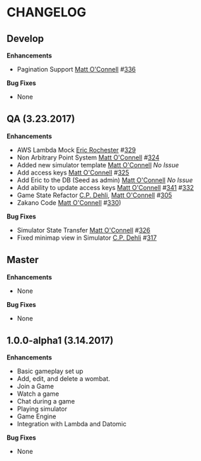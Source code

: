 CHANGELOG
=========

## Develop
**Enhancements**
* Pagination Support
    [Matt O'Connell][/oconn] #[336](https://github.com/willowtreeapps/wombats-api/issues/336)

**Bug Fixes**
* None

## QA (3.23.2017)
**Enhancements**
* AWS Lambda Mock
    [Eric Rochester][/erochest] #[329](https://github.com/willowtreeapps/wombats-api/issues/329)
* Non Arbitrary Point System
    [Matt O'Connell][/oconn] #[324](https://github.com/willowtreeapps/wombats-api/issues/324)
* Added new simulator template
    [Matt O'Connell][/oconn] *No Issue*
* Add access keys
    [Matt O'Connell][/oconn] #[325](https://github.com/willowtreeapps/wombats-api/issues/325)
* Add Eric to the DB (Seed as admin)
    [Matt O'Connell][/oconn] *No Issue*
* Add ability to update access keys
    [Matt O'Connell][/oconn] #[341](https://github.com/willowtreeapps/wombats-api/issues/341) #[332](https://github.com/willowtreeapps/wombats-api/issues/332)
* Game State Refactor
    [C.P. Dehli][/dehli], [Matt O'Connell][/oconn] #[305](https://github.com/willowtreeapps/wombats-api/issues/305)
* Zakano Code
    [Matt O'Connell][/oconn] #[330](https://github.com/willowtreeapps/wombats-api/issues/330))

**Bug Fixes**
* Simulator State Transfer
    [Matt O'Connell][/oconn] #[326](https://github.com/willowtreeapps/wombats-api/issues/326)
* Fixed minimap view in Simulator
    [C.P. Dehli][/dehli] #[317](https://github.com/willowtreeapps/wombats-api/issues/317)

## Master
**Enhancements**
* None

**Bug Fixes**
* None

## 1.0.0-alpha1 (3.14.2017)
**Enhancements**
* Basic gameplay set up
* Add, edit, and delete a wombat.
* Join a Game
* Watch a game
* Chat during a game
* Playing simulator
* Game Engine
* Integration with Lambda and Datomic

**Bug Fixes**
* None

[/dehli]: https://github.com/dehli
[/emily]: https://github.com/emilyseibert
[/oconn]: https://github.com/oconn
[/erochest]: https://github.com/erochest
